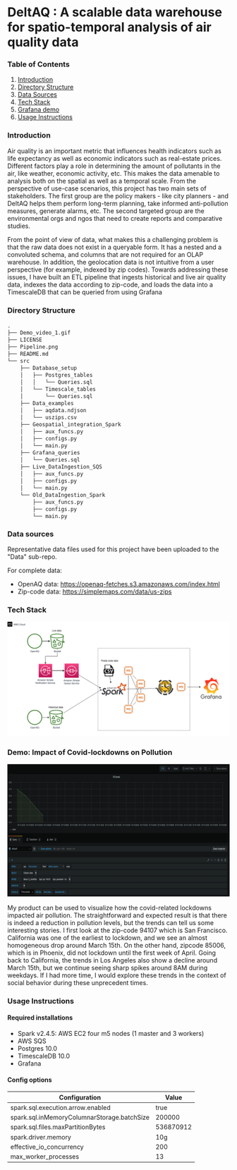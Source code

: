 # DeltAQ : A scalable data warehouse for spatio-temporal analysis of air quality data

### Table of Contents  
1. [Introduction](#introduction)
2. [Directory Structure](#directory-structure)
3. [Data Sources](#data-sources)
4. [Tech Stack](#tech-stack)
5. [Grafana demo](#grafana-demo)
6. [Usage Instructions](#usage-instructions)

### Introduction

Air quality is an important metric that influences health indicators such as life expectancy as well as economic indicators such as real-estate prices. Different factors play a role in determining the amount of pollutants in the air, like weather, economic activity, etc. This makes the data amenable to analysis both on the spatial as well as a temporal scale. From the perspective of use-case scenarios, this project has two main sets of stakeholders. The first group are the policy makers - like city planners - and DeltAQ helps them perform long-term planning, take informed anti-pollution measures, generate alarms, etc. The second targeted group are the environmental orgs and ngos that need to create reports and comparative studies. 

From the point of view of data, what makes this a challenging problem is that the raw data does not exist in a queryable form. It has a nested and a convoluted schema, and columns that are not required for an OLAP warehouse. In addition, the geolocation data is not intuitive from a user perspective (for example, indexed by zip codes). Towards addressing these issues, I have built an ETL pipeline that ingests historical and live air quality data, indexes the data according to zip-code, and loads the data into a TimescaleDB that can be queried from using Grafana 


### Directory Structure 

```
.
├── Demo_video_1.gif
├── LICENSE
├── Pipeline.png
├── README.md
└── src
    ├── Database_setup
    │   ├── Postgres_tables
    │   │   └── Queries.sql
    │   └── Timescale_tables
    │       └── Queries.sql
    ├── Data_examples
    │   ├── aqdata.ndjson
    │   └── uszips.csv
    ├── Geospatial_integration_Spark
    │   ├── aux_funcs.py
    │   ├── configs.py
    │   └── main.py
    ├── Grafana_queries
    │   └── Queries.sql
    ├── Live_DataIngestion_SQS
    │   ├── aux_funcs.py
    │   ├── configs.py
    │   └── main.py
    └── Old_DataIngestion_Spark
        ├── aux_funcs.py
        ├── configs.py
        └── main.py
```

### Data sources

Representative data files used for this project have been uploaded to the "Data" sub-repo. 

For complete data:
* OpenAQ data: https://openaq-fetches.s3.amazonaws.com/index.html
* Zip-code data: https://simplemaps.com/data/us-zips


### Tech Stack
![image](Pipeline.png)

### Demo: Impact of Covid-lockdowns on Pollution

<img src="Demo3.gif" alt="drawing" width="750" height="300"/>

My product can be used to visualize how the covid-related lockdowns impacted air pollution. The straightforward and expected result is that there is indeed a reduction in pollution levels, but the trends can tell us some interesting stories. I first look at the zip-code 94107 which is San Francisco. California was one of the earliest to lockdown, and we see an almost homogeneous drop around March 15th. On the other hand, zipcode 85006, which is in Phoenix, did not lockdown until the first week of April. Going back to California, the trends in Los Angeles also show a decline around March 15th, but we continue seeing sharp spikes around 8AM during weekdays. If I had more time, I would explore these trends in the context of social behavior during these unprecedent times. 

### Usage Instructions 

#### Required installations

* Spark v2.4.5: AWS EC2 four m5 nodes (1 master and 3 workers) 
* AWS SQS
* Postgres 10.0
* TimescaleDB 10.0
* Grafana 


#### Config options 

| Configuration                               | Value     |
|---------------------------------------------|-----------|
| spark.sql.execution.arrow.enabled           | true      |
| spark.sql.inMemoryColumnarStorage.batchSize | 200000    |
| spark.sql.files.maxPartitionBytes           | 536870912 |
| spark.driver.memory                         | 10g       |
| effective_io_concurrency                    | 200       |
| max_worker_processes                        | 13        |

